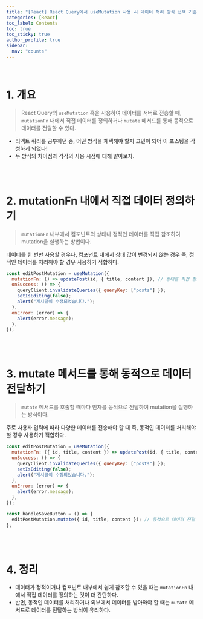 ```yaml
---
title: "[React] React Query에서 useMutation 사용 시 데이터 처리 방식 선택 기준"
categories: [React]
toc_label: Contents
toc: true
toc_sticky: true
author_profile: true
sidebar:
  nav: "counts"
---
```


<br>

# 1. 개요

> React Query의 `useMutation` 훅을 사용하여 데이터를 서버로 전송할 때, `mutationFn` 내에서 직접 데이터를 정의하거나 `mutate` 메서드를 통해 동적으로 데이터를 전달할 수 있다.

- 리액트 쿼리를 공부하던 중, 어떤 방식을 채택해야 할지 고민이 되어 이 포스팅을 작성하게 되었다!
- 두 방식의 차이점과 각각의 사용 시점에 대해 알아보자.

<br><br>

# 2. mutationFn 내에서 직접 데이터 정의하기

> `mutationFn` 내부에서 컴포넌트의 상태나 정적인 데이터를 직접 참조하여 mutation을 실행하는 방법이다.

데이터를 한 번만 사용할 경우나, 컴포넌트 내에서 상태 값이 변경되지 않는 경우 즉, 정적인 데이터를 처리해야 할 경우 사용하기 적합하다.

```jsx
const editPostMutation = useMutation({
  mutationFn: () => updatePost(id, { title, content }), // 상태를 직접 참조
  onSuccess: () => {
    queryClient.invalidateQueries({ queryKey: ["posts"] });
    setIsEditing(false);
    alert("게시글이 수정되었습니다.");
  },
  onError: (error) => {
    alert(error.message);
  },
});
```

<br><br>

# 3. mutate 메서드를 통해 동적으로 데이터 전달하기

> `mutate` 메서드를 호출할 때마다 인자를 동적으로 전달하여 mutation을 실행하는 방식이다.

주로 사용자 입력에 따라 다양한 데이터를 전송해야 할 때 즉, 동적인 데이터를 처리해야 할 경우 사용하기 적합하다.

```jsx
const editPostMutation = useMutation({
  mutationFn: ({ id, title, content }) => updatePost(id, { title, content }), // 동적 데이터 사용
  onSuccess: () => {
    queryClient.invalidateQueries({ queryKey: ["posts"] });
    setIsEditing(false);
    alert("게시글이 수정되었습니다.");
  },
  onError: (error) => {
    alert(error.message);
  },
});

const handleSaveButton = () => {
  editPostMutation.mutate({ id, title, content }); // 동적으로 데이터 전달
};
```

<br><br>

# 4. 정리

- 데이터가 정적이거나 컴포넌트 내부에서 쉽게 참조할 수 있을 때는 `mutationFn` 내에서 직접 데이터를 정의하는 것이 더 간단하다.
- 반면, 동적인 데이터를 처리하거나 외부에서 데이터를 받아와야 할 때는 `mutate` 메서드로 데이터를 전달하는 방식이 유리하다.

<br>
